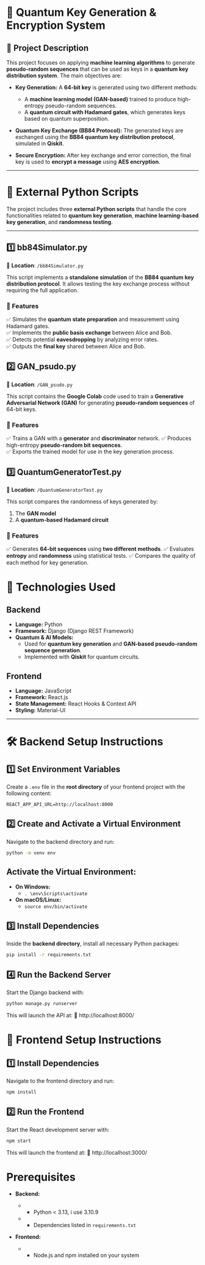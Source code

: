 # **🔑 Quantum Key Generation & Encryption System**  

## **📌 Project Description**  
This project focuses on applying **machine learning algorithms** to generate **pseudo-random sequences** that can be used as keys in a **quantum key distribution system**. The main objectives are:  

- **Key Generation:** A **64-bit key** is generated using two different methods:  
  - A **machine learning model (GAN-based)** trained to produce high-entropy pseudo-random sequences.  
  - A **quantum circuit with Hadamard gates**, which generates keys based on quantum superposition.  

- **Quantum Key Exchange (BB84 Protocol):** The generated keys are exchanged using the **BB84 quantum key distribution protocol**, simulated in **Qiskit**.  

- **Secure Encryption:** After key exchange and error correction, the final key is used to **encrypt a message** using **AES encryption**.  

---

# **📂 External Python Scripts**  

The project includes three **external Python scripts** that handle the core functionalities related to **quantum key generation**, **machine learning-based key generation**, and **randomness testing**.  

---

## **1️⃣ bb84Simulator.py**  
📍 **Location**: `/bb84Simulator.py`  

This script implements a **standalone simulation** of the **BB84 quantum key distribution protocol**. It allows testing the key exchange process without requiring the full application.  

### **🔹 Features**  
✅ Simulates the **quantum state preparation** and measurement using Hadamard gates.  
✅ Implements the **public basis exchange** between Alice and Bob.  
✅ Detects potential **eavesdropping** by analyzing error rates.  
✅ Outputs the **final key** shared between Alice and Bob.  


## **2️⃣ GAN_psudo.py**  
📍 **Location**: `/GAN_psudo.py`  

This script contains the **Google Colab** code used to train a **Generative Adversarial Network (GAN)** for generating **pseudo-random sequences** of 64-bit keys. 

### **🔹 Features**  
✅ Trains a GAN with a **generator** and **discriminator** network.
✅ Produces high-entropy **pseudo-random bit sequences**.  
✅ Exports the trained model for use in the key generation process.

## **3️⃣ QuantumGeneratorTest.py**  
📍 **Location**: `/QuantumGeneratorTest.py`  

This script compares the randomness of keys generated by:

1. The **GAN model**
2. A **quantum-based Hadamard circuit**


### **🔹 Features**  
✅ Generates **64-bit sequences** using **two different methods**.
✅ Evaluates **entropy** and **randomness** using statistical tests.
✅ Compares the quality of each method for key generation.

# **🚀 Technologies Used**  

## **Backend**  
- **Language:** Python  
- **Framework:** Django (Django REST Framework)  
- **Quantum & AI Models:**  
  - Used for **quantum key generation** and **GAN-based pseudo-random sequence generation**.  
  - Implemented with **Qiskit** for quantum circuits.  

## **Frontend**  
- **Language:** JavaScript  
- **Framework:** React.js  
- **State Management:** React Hooks & Context API  
- **Styling:** Material-UI

---

# **🛠 Backend Setup Instructions**  

## **1️⃣ Set Environment Variables**  
Create a `.env` file in the **root directory** of your frontend project with the following content:  

```env
REACT_APP_API_URL=http://localhost:8000
```

## **2️⃣ Create and Activate a Virtual Environment**  
Navigate to the backend directory and run:

```sh
python -m venv env
```

## **Activate the Virtual Environment:**  

- **On Windows:**  
  - `. \env\Scripts\activate`
- **On macOS/Linux:**  
  - `source env/bin/activate`

## **3️⃣ Install Dependencies**  
Inside the **backend directory**, install all necessary Python packages:

```sh
pip install -r requirements.txt
```

## **4️⃣ Run the Backend Server**  
Start the Django backend with:

```sh
python manage.py runserver
```

This will launch the API at:
📍 http://localhost:8000/


# **🚀 Frontend Setup Instructions**  

## **1️⃣ Install Dependencies**  
Navigate to the frontend directory and run:

```sh
npm install
```

## **2️⃣ Run the Frontend**  
Start the React development server with:

```sh
npm start
```

This will launch the frontend at:
📍 http://localhost:3000/



# **Prerequisites**  

- **Backend:**  
    - - Python < 3.13, i use 3.10.9
    - - Dependencies listed in `requirements.txt`

 - **Frontend:**  
    - - Node.js and npm installed on your system
   

    

